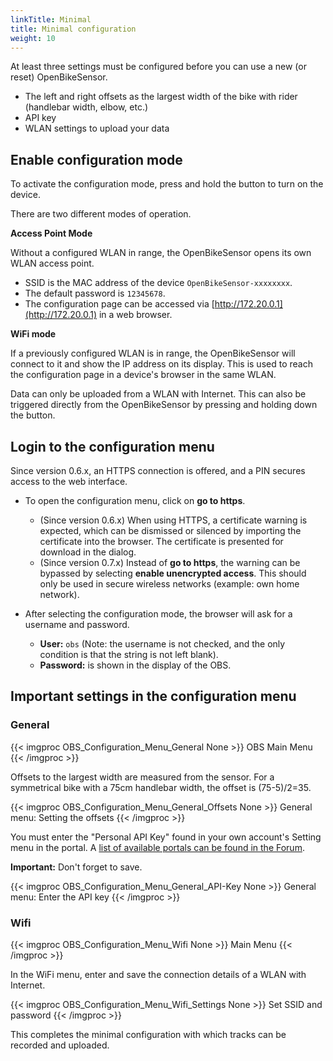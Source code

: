 ```yaml
---
linkTitle: Minimal
title: Minimal configuration
weight: 10
---
```


At least three settings must be configured before you can use a new (or reset) OpenBikeSensor.

* The left and right offsets as the largest width of the bike with rider (handlebar width, elbow, etc.)
* API key
* WLAN settings to upload your data

## Enable configuration mode

To activate the configuration mode, press and hold the button to turn on the device.

There are two different modes of operation.

**Access Point Mode**

Without a configured WLAN in range, the OpenBikeSensor opens its own WLAN access point.
* SSID is the MAC address of the device `OpenBikeSensor-xxxxxxxx`.
* The default password is `12345678`.
* The configuration page can be accessed via [http://172.20.0.1](http://172.20.0.1) in a web browser.

**WiFi mode**

If a previously configured WLAN is in range, the OpenBikeSensor will connect to it and show the IP address on its display. This is used to reach the configuration page in a device's browser in the same WLAN. 

Data can only be uploaded from a WLAN with Internet. This can also be triggered directly from the OpenBikeSensor by pressing and holding down the button.

## Login to the configuration menu
Since version 0.6.x, an HTTPS connection is offered, and a PIN secures access to the web interface.

* To open the configuration menu, click on **go to https**.
  * (Since version 0.6.x) When using HTTPS, a certificate warning is expected, which can be dismissed or silenced by importing the certificate into the browser. The certificate is presented for download in the dialog.
  * (Since version 0.7.x) Instead of **go to https**, the warning can be bypassed by selecting **enable unencrypted access**. This should only be used in secure wireless networks (example: own home network).

* After selecting the configuration mode, the browser will ask for a username and password.
  * **User:** `obs` (Note: the username is not checked, and the only condition is that the string is not left blank).
  * **Password:** is shown in the display of the OBS.

## Important settings in the configuration menu

### General

{{< imgproc OBS_Configuration_Menu_General None >}}
OBS Main Menu
{{< /imgproc >}}

Offsets to the largest width are measured from the sensor. For a symmetrical bike with a 75cm handlebar width, the offset is (75-5)/2=35.

{{< imgproc OBS_Configuration_Menu_General_Offsets None >}}
General menu: Setting the offsets
{{< /imgproc >}}


You must enter the "Personal API Key" found in your own account's Setting menu in the portal. A [list of available portals can be found in the
Forum](https://forum.openbikesensor.org/t/uebersicht-verfuegbarer-portale/688).

**Important:** Don't forget to save.

{{< imgproc OBS_Configuration_Menu_General_API-Key None >}}
General menu: Enter the API key
{{< /imgproc >}}

### Wifi

{{< imgproc OBS_Configuration_Menu_Wifi None >}}
Main Menu
{{< /imgproc >}}

In the WiFi menu, enter and save the connection details of a WLAN with Internet.

{{< imgproc OBS_Configuration_Menu_Wifi_Settings None >}}
Set SSID and password
{{< /imgproc >}}

This completes the minimal configuration with which tracks can be recorded and uploaded.
